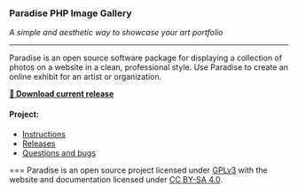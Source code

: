 ### Paradise PHP Image Gallery

*A simple and aesthetic way to showcase your art portfolio*

---

Paradise is an open source software package for displaying a collection of photos on a website in
a clean, professional style.  Use Paradise to create an online exhibit for an artist or
organization.

**[:large_blue_circle: Download current release](https://github.com/center-key/paradise/raw/master/releases/paradise-install-files.zip)**

#### Project:
   * [Instructions](http://centerkey.com/paradise/)
   * [Releases](https://github.com/center-key/paradise/tree/master/releases)
   * [Questions and bugs](https://github.com/center-key/paradise/issues)

===
Paradise is an open source project licensed under
[GPLv3](https://github.com/center-key/paradise/blob/master/src/gallery/license.txt)
with the website and documentation licensed under
[CC BY-SA 4.0](http://creativecommons.org/licenses/by-sa/4.0).
